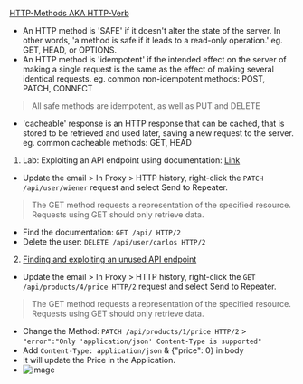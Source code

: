 [HTTP-Methods AKA HTTP-Verb](https://developer.mozilla.org/en-US/docs/Web/HTTP/Methods)
- An HTTP method is 'SAFE' if it doesn't alter the state of the server. In other words, 'a method is safe if it leads to a read-only operation.' eg. GET, HEAD, or OPTIONS.
- An HTTP method is 'idempotent' if the intended effect on the server of making a single request is the same as the effect of making several identical requests. eg. common non-idempotent methods: POST, PATCH, CONNECT
> All safe methods are idempotent, as well as PUT and DELETE
- 'cacheable' response is an HTTP response that can be cached, that is stored to be retrieved and used later, saving a new request to the server. eg. common cacheable methods: GET, HEAD


1. Lab: Exploiting an API endpoint using documentation: [Link](https://portswigger.net/web-security/api-testing/lab-exploiting-api-endpoint-using-documentation)
- Update the email > In Proxy > HTTP history, right-click the `PATCH /api/user/wiener` request and select Send to Repeater.
> The GET method requests a representation of the specified resource. Requests using GET should only retrieve data.
- Find the documentation: `GET /api/ HTTP/2`
- Delete the user: `DELETE /api/user/carlos HTTP/2`


2. [Finding and exploiting an unused API endpoint](https://portswigger.net/web-security/api-testing/lab-exploiting-unused-api-endpoint)
- Update the email > In Proxy > HTTP history, right-click the `GET /api/products/4/price HTTP/2` request and select Send to Repeater.
> The GET method requests a representation of the specified resource. Requests using GET should only retrieve data.
- Change the Method: `PATCH /api/products/1/price HTTP/2` > `"error":"Only 'application/json' Content-Type is supported"`
- Add `Content-Type: application/json` & {"price": 0} in body
- It will update the Price in the Application.
- ![image](https://github.com/user-attachments/assets/2131ee78-052c-417f-b043-c6b6e9b93d09)


